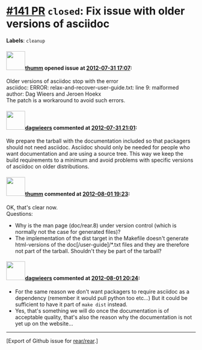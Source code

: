 [\#141 PR](https://github.com/rear/rear/pull/141) `closed`: Fix issue with older versions of asciidoc
=====================================================================================================

**Labels**: `cleanup`

#### <img src="https://avatars.githubusercontent.com/u/2016802?v=4" width="50">[thumm](https://github.com/thumm) opened issue at [2012-07-31 17:07](https://github.com/rear/rear/pull/141):

Older versions of asciidoc stop with the error  
asciidoc: ERROR: relax-and-recover-user-guide.txt: line 9: malformed
author: Dag Wieers and Jeroen Hoekx  
The patch is a workaround to avoid such errors.

#### <img src="https://avatars.githubusercontent.com/u/388198?u=0732dee3fe5002278cfbf40359ec431bdcf5f06c&v=4" width="50">[dagwieers](https://github.com/dagwieers) commented at [2012-07-31 21:01](https://github.com/rear/rear/pull/141#issuecomment-7411217):

We prepare the tarball with the documentation included so that packagers
should not need asciidoc. Asciidoc should only be needed for people who
want documentation and are using a source tree. This way we keep the
build requirements to a minimum and avoid problems with specific
versions of asciidoc on older distributions.

#### <img src="https://avatars.githubusercontent.com/u/2016802?v=4" width="50">[thumm](https://github.com/thumm) commented at [2012-08-01 19:23](https://github.com/rear/rear/pull/141#issuecomment-7437190):

OK, that's clear now.  
Questions:

-   Why is the man page (doc/rear.8) under version control (which is
    normally not the case for generated files)?
-   The implementation of the dist target in the Makefile doesn't
    generate html-versions of the doc\[/user-guide\]/\*.txt files and
    they are therefore not part of the tarball. Shouldn't they be part
    of the tarball?

#### <img src="https://avatars.githubusercontent.com/u/388198?u=0732dee3fe5002278cfbf40359ec431bdcf5f06c&v=4" width="50">[dagwieers](https://github.com/dagwieers) commented at [2012-08-01 20:24](https://github.com/rear/rear/pull/141#issuecomment-7438844):

-   For the same reason we don't want packagers to require asciidoc as a
    dependency (remember it would pull python too etc...) But it could
    be sufficient to have it part of `make dist` instead.
-   Yes, that's something we will do once the documentation is of
    acceptable quality, that's also the reason why the documentation is
    not yet up on the website...

------------------------------------------------------------------------

\[Export of Github issue for
[rear/rear](https://github.com/rear/rear).\]
